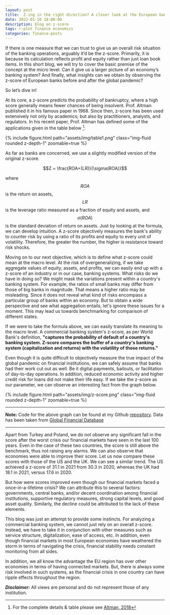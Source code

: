 ```yaml
---
layout: post
title:  Z-ing in the right direction? A closer look at the European banking system's stability 
date: 2022-01-16 18:00:00
description: blog on z-score
tags: r-plot finance economics
categories: finance-posts
---
```

If there is one measure that we can trust to give us an overall risk situation of the banking operations, arguably it’d be the z-score. Primarily, it is because its calculation reflects profit and equity rather than just loan book items. In this short blog, we will try to cover the basic premise of the concept at the micro level. Can it give us a larger picture of an economy’s banking system? And finally, what insights can we obtain by observing the z-score of European banks before and after the global pandemic?

So let’s dive in!

At its core, a z-score predicts the probability of bankruptcy, where a high score generally means fewer chances of being insolvent. Prof. Altman published it in his famous paper in 1968. Since then, z-score has been used extensively not only by academics; but also by practitioners, analysts, and regulators. In his recent paper, Prof. Altman has defined some of the applications given in the table below [^1]:

<div class="row mt-3">
    <div class="col-sm mt-3 mt-md-0">
        {% include figure.html path="assets/img/table1.png" class="img-fluid rounded z-depth-1" zoomable=true %}
        </div>
</div>


As far as banks are concerned, we use a slightly modified version of the original z-score. 

$$Z = \frac{ROA+(LR)}{\sigma(ROA)}$$

where $$ROA$$ is the return on assets, $$LR$$ is the leverage ratio measured as a fraction of equity and assets, and $$\sigma(ROA)$$ is the standard deviation of return on assets. Just by looking at the formula, we can develop intuition. A z-score objectively measures the bank's ability to counter risk by using a ratio of its profits and equity to every unit of volatility. Therefore, the greater the number, the higher is resistance toward risk shocks. 

Moving on to our next objective, which is to define what z-score could mean at the macro level. At the risk of overgeneralizing, if we take aggregate values of equity, assets, and profits, we can easily end up with a z-score of an industry or in our case, banking systems. What risks do we have in doing so? We might mask the variations present within a country's banking system. For example, the ratios of small banks may differ from those of big banks in magnitude. That means a higher ratio may be misleading. Since it does not reveal what kind of risks encompass a particular group of banks within an economy. But to obtain a wide perspective and see what aggregation entails, let's ignore these issues for a moment. This may lead us towards benchmarking for comparison of different states.  

If we were to take the formula above, we can easily translate its meaning to the macro level. A commercial banking system's z-score, as per World Bank's definition, **"captures the probability of default of a country's banking system. Z-score compares the buffer of a country's banking system (capitalization and returns) with the volatility of those returns."**

Even though it is quite difficult to objectively measure the true impact of the global pandemic on financial institutions, we can safely assume that banks had their work cut out as well. Be it digital payments, bailouts, or facilitation of day-to-day operations. In addition, reduced economic activity and higher credit risk for loans did not make their life easy. If we take the z-score as our parameter, we can observe an interesting fact from the graph below. 

<div class="row mt-3">
    <div class="col-sm mt-3 mt-md-0">
        {% include figure.html path="assets/img/z-score.png" class="img-fluid rounded z-depth-1" zoomable=true %}
        </div>
</div>

---
**Note:**
Code for the above graph can be found at my Github [repository](https://github.com/mdalifaisal/blogs/tree/main/z-score). Data has been taken from [Global Financial Database](https://databank.worldbank.org/metadataglossary/global-financial-development/series/GFDD.SI.01#:~:text=Z%2Dscore%20compares%20the%20buffer%20of%20a%20country's%20banking%20system,than%205%20bank%2Dlevel%20observations.)

---

Apart from Turkey and Poland, we do not observe any significant fall in the score after the worst crisis our financial markets have seen in the last 100 years. Even in the case of these two countries, the score is still above the benchmark, thus not raising any alarms. We can also observe that economies were able to improve their score. Let us now compare these scores with those of the US and the UK. We can see a similar trend. The US achieved a z-score of 31.1 in 2021 from 30.3 in 2020, whereas the UK had 18.1 in 2021, versus 17.6 in 2020. 


But how were scores improved even though our financial markets faced a once-in-a-lifetime crisis? We can attribute this to several factors: governments, central banks, and/or decent coordination among financial institutions, supportive regulatory measures, strong capital levels, and good asset quality. Similarly, the decline could be attributed to the lack of these elements.

This blog was just an attempt to provide some instincts. For analyzing a commercial banking system, we cannot just rely on an overall z-score. Instead, we have to take it in conjunction with other measures such as service structure, digitalization, ease of access, etc. In addition, even though financial markets in most European economies have weathered the storm in terms of navigating the crisis, financial stability needs constant monitoring from all sides. 


In addition, we all know the advantage the EU region has over other economies in terms of having connected markets. But, there is always some risk involved in such systems, as the financial crisis in one country can have ripple effects throughout the region.


[^1]: For the complete details & table please see [Altman, 2018](https://www.mdpi.com/2227-7072/6/3/70)


**_Disclaimer:_** All views are personal and do not represent those of any institution.   


